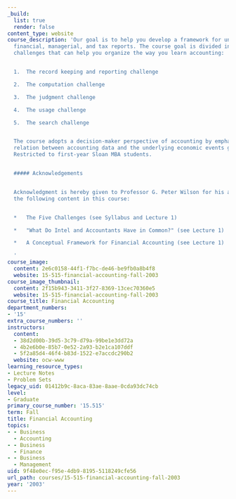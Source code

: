 ```yaml
---
_build:
  list: true
  render: false
content_type: website
course_description: 'Our goal is to help you develop a framework for understanding
  financial, managerial, and tax reports. The course goal is divided into five subordinate
  challenges that can help you organize the way you learn accounting:


  1.  The record keeping and reporting challenge

  2.  The computation challenge

  3.  The judgment challenge

  4.  The usage challenge

  5.  The search challenge


  The course adopts a decision-maker perspective of accounting by emphasizing the
  relation between accounting data and the underlying economic events generating them.
  Restricted to first-year Sloan MBA students.


  ##### Acknowledgements


  Acknowledgment is hereby given to Professor G. Peter Wilson for his authorship of
  the following content in this course:


  *   The Five Challenges (see Syllabus and Lecture 1)

  *   "What Do Intel and Accountants Have in Common?" (see Lecture 1)

  *   A Conceptual Framework for Financial Accounting (see Lecture 1)

  '
course_image:
  content: 2e6c0158-44f1-f7bc-de46-be9fb0a8b4f8
  website: 15-515-financial-accounting-fall-2003
course_image_thumbnail:
  content: 2f15b943-3411-3f27-8369-13cec70360e5
  website: 15-515-financial-accounting-fall-2003
course_title: Financial Accounting
department_numbers:
- '15'
extra_course_numbers: ''
instructors:
  content:
  - 38d2d00b-39d5-3c79-d79a-99be1e3dd72a
  - 4b2e6b0e-85b7-0e52-2a93-b2e1ca107ddf
  - 5f2a85d4-46f4-b83d-1522-e7accdc290b2
  website: ocw-www
learning_resource_types:
- Lecture Notes
- Problem Sets
legacy_uid: 01412b9c-8aca-83ae-8aae-0cda93dc74cb
level:
- Graduate
primary_course_number: '15.515'
term: Fall
title: Financial Accounting
topics:
- - Business
  - Accounting
- - Business
  - Finance
- - Business
  - Management
uid: 9f48e0ec-f95e-4db9-8195-5118249cfe56
url_path: courses/15-515-financial-accounting-fall-2003
year: '2003'
---
```

